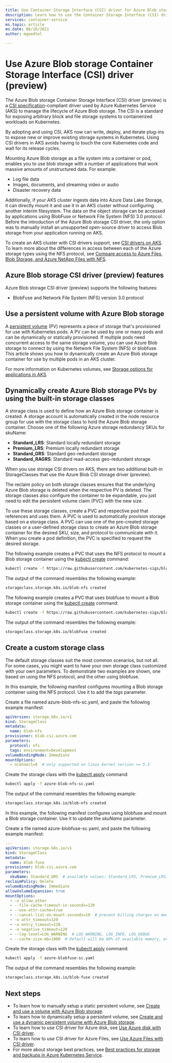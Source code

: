 ```yaml
---
title: Use Container Storage Interface (CSI) driver for Azure Blob storage on Azure Kubernetes Service (AKS)
description: Learn how to use the Container Storage Interface (CSI) driver for Azure Blob storage (preview) in an Azure Kubernetes Service (AKS) cluster.
services: container-service
ms.topic: article
ms.date: 06/16/2021
author: mgoedtel

---
```


# Use Azure Blob storage Container Storage Interface (CSI) driver (preview)

The Azure Blob storage Container Storage Interface (CSI) driver (preview) is a [CSI specification][csi-specification]-compliant driver used by Azure Kubernetes Service (AKS) to manage the lifecycle of Azure Blob storage. The CSI is a standard for exposing arbitrary block and file storage systems to containerized workloads on Kubernetes.

By adopting and using CSI, AKS now can write, deploy, and iterate plug-ins to expose new or improve existing storage systems in Kubernetes. Using CSI drivers in AKS avoids having to touch the core Kubernetes code and wait for its release cycles.

Mounting Azure Blob storage as a file system into a container or pod, enables you to use blob storage with a number of applications that work massive amounts of unstructured data. For example:

* Log file data
* Images, documents, and streaming video or audio
* Disaster recovery data

Additionally, if your AKS cluster ingests data into Azure Data Lake Storage, it can directly mount it and use it in an AKS cluster without configuring another interim filesystem. The data on the object storage can be accessed by applications using BlobFuse or Network File System (NFS) 3.0 protocol. Before the introduction of the Azure Blob storage CSI driver, the only option was to manually install an unsupported open-source driver to access Blob storage from your application running on AKS.

To create an AKS cluster with CSI drivers support, see [CSI drivers on AKS][csi-drivers-aks]. To learn more about the differences in access between each of the Azure storage types using the NFS protocol, see [Compare access to Azure Files, Blob Storage, and Azure NetApp Files with NFS][compare-access-with-nfs].

## Azure Blob storage CSI driver (preview) features

Azure Blob storage CSI driver (preview) supports the following features:

- BlobFuse and Network File System (NFS) version 3.0 protocol

## Use a persistent volume with Azure Blob storage

A [persistent volume][persistent-volume] (PV) represents a piece of storage that's provisioned for use with Kubernetes pods. A PV can be used by one or many pods and can be dynamically or statically provisioned. If multiple pods need concurrent access to the same storage volume, you can use Azure Blob storage to connect by using the Network File System (NFS) or blobfuse. This article shows you how to dynamically create an Azure Blob storage container for use by multiple pods in an AKS cluster.

For more information on Kubernetes volumes, see [Storage options for applications in AKS][concepts-storage].

## Dynamically create Azure Blob storage PVs by using the built-in storage classes

A storage class is used to define how an Azure Blob storage container is created. A storage account is automatically created in the node resource group for use with the storage class to hold the Azure Blob storage container. Choose one of the following Azure storage redundancy SKUs for skuName:

* **Standard_LRS**: Standard locally redundant storage
* **Premium_LRS**: Premium locally redundant storage
* **Standard_GRS**: Standard geo-redundant storage
* **Standard_RAGRS**: Standard read-access geo-redundant storage

When you use storage CSI drivers on AKS, there are two additional built-in StorageClasses that use the Azure Blob CSI storage driver (preview).

The reclaim policy on both storage classes ensures that the underlying Azure Blob storage is deleted when the respective PV is deleted. The storage classes also configure the container to be expandable, you just need to edit the persistent volume claim (PVC) with the new size.

To use these storage classes, create a PVC and respective pod that references and uses them. A PVC is used to automatically provision storage based on a storage class. A PVC can use one of the pre-created storage classes or a user-defined storage class to create an Azure Blob storage container for the desired SKU, size, and protocol to communicate with it. When you create a pod definition, the PVC is specified to request the desired storage.

The following example creates a PVC that uses the NFS protocol to mount a Blob storage container using the [kubectl create][kubectl-create] command:

```bash
kubectl create -f https://raw.githubusercontent.com/kubernetes-sigs/blob-csi-driver/master/deploy/example/storageclass-blob-nfs.yaml
```

The output of the command resembles the following example:

```bash
storageclass.storage.k8s.io/blob-nfs created
```

The following example creates a PVC that uses blobfuse to mount a Blob storage container using the [kubectl create][kubectl-create] command:

```bash
kubectl create -f https://raw.githubusercontent.com/kubernetes-sigs/blob-csi-driver/master/deploy/example/storageclass-blobfuse.yaml
```

The output of the command resembles the following example:

```bash
storageclass.storage.k8s.io/blobfuse created
```

## Create a custom storage class

The default storage classes suit the most common scenarios, but not all. For some cases, you might want to have your own storage class customized with your own parameters. To demonstrate two examples are shown, one based on using the NFS protocol, and the other using blobfuse.

In this example, the following manifest configures mounting a Blob storage container using the NFS protocol. Use it to add the *tags* parameter.

Create a file named azure-blob-nfs-sc.yaml, and paste the following example manifest:

```yml
apiVersion: storage.k8s.io/v1
kind: StorageClass
metadata:
  name: blob-nfs
provisioner: blob.csi.azure.com
parameters:
  protocol: nfs
  tags: environment=Development
volumeBindingMode: Immediate
mountOptions:
  - nconnect=8  # only supported on linux kernel version >= 5.3
```

Create the storage class with the [kubectl apply][kubectl-apply] command:

```bash
kubectl apply -f azure-blob-nfs-sc.yaml
```

The output of the command resembles the following example:

```bash
storageclass.storage.k8s.io/blob-nfs created
```

In this example, the following manifest configures using blobfuse and mount a Blob storage container. Use it to update the *skuName* parameter.

Create a file named azure-blobfuse-sc.yaml, and paste the following example manifest:

```yml
---
apiVersion: storage.k8s.io/v1
kind: StorageClass
metadata:
  name: blob-fuse
provisioner: blob.csi.azure.com
parameters:
  skuName: Standard_GRS  # available values: Standard_LRS, Premium_LRS, Standard_GRS, Standard_RAGRS
reclaimPolicy: Delete
volumeBindingMode: Immediate
allowVolumeExpansion: true
mountOptions:
  - -o allow_other
  - --file-cache-timeout-in-seconds=120
  - --use-attr-cache=true
  - --cancel-list-on-mount-seconds=10  # prevent billing charges on mounting
  - -o attr_timeout=120
  - -o entry_timeout=120
  - -o negative_timeout=120
  - --log-level=LOG_WARNING  # LOG_WARNING, LOG_INFO, LOG_DEBUG
  - --cache-size-mb=1000  # Default will be 80% of available memory, eviction will happen beyond that.
```

Create the storage class with the [kubectl apply][kubectl-apply] command:

```bash
kubectl apply -f azure-blobfuse-sc.yaml
```

The output of the command resembles the following example:

```bash
storageclass.storage.k8s.io/blob-fuse created
```

## Next steps

- To learn how to manually setup a static persistent volume, see [Create and use a volume with Azure Blob storage][azure-csi-blob-storage-static].
- To learn how to dynamically setup a persistent volume, see [Create and use a dynamic persistent volume with Azure Blob storage][azure-csi-blob-storage-dynamic].
- To learn how to use CSI driver for Azure disk, see [Use Azure disk with CSI driver](azure-disk-csi.md).
- To learn how to use CSI driver for Azure Files, see [Use Azure Files with CSI driver](azure-files-csi.md).
- For more about storage best practices, see [Best practices for storage and backups in Azure Kubernetes Service][operator-best-practices-storage].

<!-- LINKS - external -->
[access-modes]: https://kubernetes.io/docs/concepts/storage/persistent-volumes/#access-modes
[kubectl-apply]: https://kubernetes.io/docs/reference/generated/kubectl/kubectl-commands#apply
[kubectl-create]: https://kubernetes.io/docs/reference/generated/kubectl/kubectl-commands#create
[kubectl-get]: https://kubernetes.io/docs/reference/generated/kubectl/kubectl-commands#get
[kubernetes-storage-classes]: https://kubernetes.io/docs/concepts/storage/storage-classes/
[kubernetes-volumes]: https://kubernetes.io/docs/concepts/storage/persistent-volumes/
[managed-disk-pricing-performance]: https://azure.microsoft.com/pricing/details/managed-disks/
[csi-specification]: https://github.com/container-storage-interface/spec/blob/master/spec.md

<!-- LINKS - internal -->
[azure-disk-volume]: azure-disk-volume.md
[azure-files-pvc]: azure-files-dynamic-pv.md
[premium-storage]: ../virtual-machines/disks-types.md
[compare-access-with-nfs]: ../storage/common/nfs-comparison.md
[az-disk-list]: /cli/azure/disk#az_disk_list
[az-snapshot-create]: /cli/azure/snapshot#az_snapshot_create
[az-disk-create]: /cli/azure/disk#az_disk_create
[az-disk-show]: /cli/azure/disk#az_disk_show
[aks-quickstart-cli]: ./learn/quick-kubernetes-deploy-cli.md
[aks-quickstart-portal]: ./learn/quick-kubernetes-deploy-portal.md
[aks-quickstart-powershell]: ./learn/quick-kubernetes-deploy-powershell.md
[install-azure-cli]: /cli/azure/install-azure-cli
[operator-best-practices-storage]: operator-best-practices-storage.md
[concepts-storage]: concepts-storage.md
[persistent-volume]: concepts-storage.md#persistent-volumes
[csi-drivers-aks]: csi-storage-drivers.md
[storage-class-concepts]: concepts-storage.md#storage-classes
[az-extension-add]: /cli/azure/extension#az_extension_add
[az-extension-update]: /cli/azure/extension#az_extension_update
[az-feature-register]: /cli/azure/feature#az_feature_register
[az-feature-list]: /cli/azure/feature#az_feature_list
[az-provider-register]: /cli/azure/provider#az_provider_register
[node-resource-group]: faq.md#why-are-two-resource-groups-created-with-aks
[storage-skus]: ../storage/common/storage-redundancy.md
[use-tags]: use-tags.md
[az-tags]: ../azure-resource-manager/management/tag-resources.md
[azure-csi-blob-storage-dynamic]: azure-csi-blob-storage-dynamic.md
[azure-csi-blob-storage-static]: azure-csi-blob-storage-manual.md
